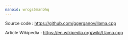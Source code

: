 ```yaml
---
nanoid: wrcgs5manbhq
---
```

Source code : https://github.com/ggerganov/llama.cpp

Article Wikipedia : https://en.wikipedia.org/wiki/Llama.cpp
